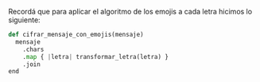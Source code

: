 Recordá que para aplicar el algoritmo de los emojis a cada letra hicimos lo siguiente:

```python
def cifrar_mensaje_con_emojis(mensaje)
  mensaje
    .chars
    .map { |letra| transformar_letra(letra) }
    .join
end
```
